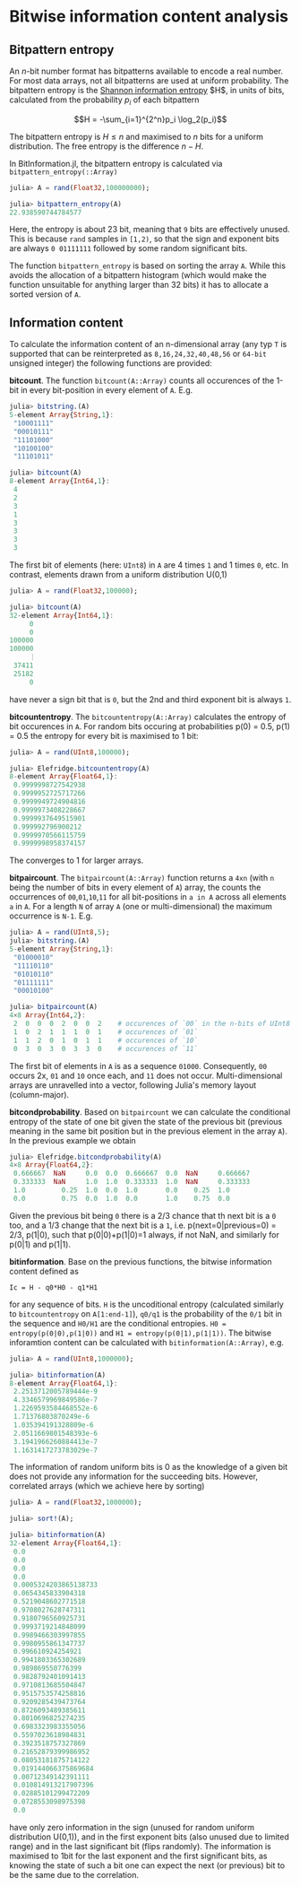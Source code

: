 # Bitwise information content analysis

## Bitpattern entropy

An $n$-bit number format has  bitpatterns available to encode a real number. 
For most data arrays, not all bitpatterns are used at uniform probability. 
The bitpattern entropy is the [Shannon information entropy](https://en.wikipedia.org/wiki/Entropy_(information_theory)) $H$, in units of bits,
calculated from the probability $p_i$ of each bitpattern 

```math
H = -\sum_{i=1}^{2^n}p_i \log_2(p_i)
```

The bitpattern entropy is $H \leq n$ and maximised to $n$ bits for a uniform distribution. The free entropy is the difference $n-H$.

In BitInformation.jl, the bitpattern entropy is calculated via `bitpattern_entropy(::Array)`
```julia
julia> A = rand(Float32,100000000);

julia> bitpattern_entropy(A)
22.938590744784577
```
Here, the entropy is about 23 bit, meaning that `9` bits are effectively unused. This is because `rand` samples in `[1,2)`, so that the sign and exponent bits are always `0 01111111` followed by some random significant bits.

The function `bitpattern_entropy` is based on sorting the array `A`. While this avoids the allocation of a bitpattern histogram (which would make the function unsuitable for anything larger than 32 bits) it has to allocate a sorted version of `A`.

## Information content

To calculate the information content of an n-dimensional array (any typ `T` is
supported that can be reinterpreted as `8,16,24,32,40,48,56` or `64-bit`
unsigned integer) the following functions are provided:

**bitcount**. The function `bitcount(A::Array)` counts all occurences of the
1-bit in every bit-position in every element of `A`. E.g.

```julia
julia> bitstring.(A)
5-element Array{String,1}:
 "10001111"
 "00010111"
 "11101000"
 "10100100"
 "11101011"

julia> bitcount(A)
8-element Array{Int64,1}:
 4
 2
 3
 1
 3
 3
 3
 3
 ```
The first bit of elements (here: `UInt8`) in `A` are 4 times `1` and 1 times
`0`, etc. In contrast, elements drawn from a uniform distribution U(0,1)
 ```julia
julia> A = rand(Float32,100000);

julia> bitcount(A)
32-element Array{Int64,1}:
      0
      0
 100000
 100000
      ⋮
  37411
  25182
      0
```
have never a sign bit that is `0`, but the 2nd and third exponent bit is always `1`.

**bitcountentropy**. The `bitcountentropy(A::Array)` calculates the entropy of
bit occurences in `A`. For random bits occuring at probabilities p(0) = 0.5, p(1) = 0.5
the entropy for every bit is maximised to 1 bit:
```julia
julia> A = rand(UInt8,100000);

julia> Elefridge.bitcountentropy(A)
8-element Array{Float64,1}:
 0.9999998727542938
 0.9999952725717266
 0.9999949724904816
 0.9999973408228667
 0.9999937649515901
 0.999992796900212
 0.9999970566115759
 0.9999998958374157
 ```
The converges to 1 for larger arrays.

**bitpaircount**. The `bitpaircount(A::Array)` function returns a `4xn` (with `n`
being the number of bits in every element of `A`) array, the counts the occurrences
of `00`,`01`,`10`,`11` for all bit-positions in `a in A` across all elements `a` in `A`.
For a length `N` of array `A` (one or multi-dimensional) the maximum occurrence
is `N-1`. E.g.
```julia
julia> A = rand(UInt8,5);
julia> bitstring.(A)
5-element Array{String,1}:
 "01000010"
 "11110110"
 "01010110"
 "01111111"
 "00010100"

julia> bitpaircount(A)
4×8 Array{Int64,2}:
 2  0  0  0  2  0  0  2    # occurences of `00` in the n-bits of UInt8
 1  0  2  1  1  1  0  1    # occurences of `01`
 1  1  2  0  1  0  1  1    # occurences of `10`
 0  3  0  3  0  3  3  0    # occurences of `11`
 ```
The first bit of elements in `A` is as a sequence `01000`. Consequently,
`00` occurs 2x, `01` and `10` once each, and `11` does not occur.
Multi-dimensional arrays are unravelled into a vector, following Julia's
memory layout (column-major).

**bitcondprobability**. Based on `bitpaircount` we can calculate the conditional
entropy of the state of one bit given the state of the previous bit (previous
meaning in the same bit position but in the previous element in the array `A`).
In the previous example we obtain
```julia
julia> Elefridge.bitcondprobability(A)
4×8 Array{Float64,2}:
 0.666667  NaN     0.0  0.0  0.666667  0.0  NaN     0.666667
 0.333333  NaN     1.0  1.0  0.333333  1.0  NaN     0.333333
 1.0         0.25  1.0  0.0  1.0       0.0    0.25  1.0
 0.0         0.75  0.0  1.0  0.0       1.0    0.75  0.0
```
Given the previous bit being `0` there is a 2/3 chance that th next bit is a `0`
too, and a 1/3 change that the next bit is a `1`, i.e. p(next=0|previous=0) = 2/3,
p(1|0), such that p(0|0)+p(1|0)=1 always, if not NaN, and similarly for p(0|1)
and p(1|1).

**bitinformation**. Base on the previous functions, the bitwise information
content defined as
```
Ic = H - q0*H0 - q1*H1
```
for any sequence of bits. `H` is the uncoditional entropy (calculated similarly
to `bitcountentropy` on `A[1:end-1]`), `q0/q1` is the probability of the `0/1`
bit in the sequence and `H0/H1` are the conditional entropies.
`H0 = entropy(p(0|0),p(1|0))` and `H1 = entropy(p(0|1),p(1|1))`.
The bitwise inforamtion content can be calculated with `bitinformation(A::Array)`, e.g.
```julia
julia> A = rand(UInt8,1000000);

julia> bitinformation(A)
8-element Array{Float64,1}:
 2.2513712005789444e-9
 4.3346579969849586e-7
 1.2269593584468552e-6
 1.71376803870249e-6
 1.035394191328809e-6
 2.0511669801548393e-6
 3.1941966260884413e-7
 1.1631417273783029e-7
```
The information of random uniform bits is 0 as the knowledge of a given bit does
not provide any information for the succeeding bits. However, correlated arrays
(which we achieve here by sorting)
```julia
julia> A = rand(Float32,1000000);

julia> sort!(A);

julia> bitinformation(A)
32-element Array{Float64,1}:
 0.0
 0.0
 0.0
 0.0
 0.0005324203865138733
 0.0654345833904318
 0.5219048602771518
 0.9708027628747311
 0.9180796560925731
 0.9993719214848099
 0.9989466303997855
 0.9980955861347737
 0.996610924254921
 0.9941803365302689
 0.989869550776399
 0.9828792401091413
 0.9710813685504847
 0.9515753574258816
 0.9209285439473764
 0.8726093489385611
 0.8010696825274235
 0.6983323983355056
 0.5597023618984831
 0.3923518757327869
 0.21652879399986952
 0.08053181875714122
 0.019144066375869684
 0.00712349142391111
 0.010814913217907396
 0.02885101299472209
 0.0728553098975398
 0.0
 ```
have only zero information in the sign (unused for random uniform distribution
U(0,1)), and in the first exponent bits (also unused due to limited range) and
in the last significant bit (flips randomly). The information is maximised to
1bit for the last exponent and the first significant bits, as knowing the state
of such a bit one can expect the next (or previous) bit to be the same due to
the correlation.